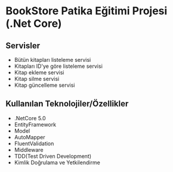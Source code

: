 # BookStore Patika Eğitimi Projesi (.Net Core)

## Servisler

+ Bütün kitapları listeleme servisi
+ Kitapları ID'ye göre listeleme servisi
+ Kitap ekleme servisi
+ Kitap silme servisi
+ Kitap güncelleme servisi


## Kullanılan Teknolojiler/Özellikler

+ .NetCore 5.0
+ EntityFramework
+ Model
+ AutoMapper
+ FluentValidation
+ Middleware
+ TDD(Test Driven Development)
+ Kimlik Doğrulama ve Yetkilendirme
